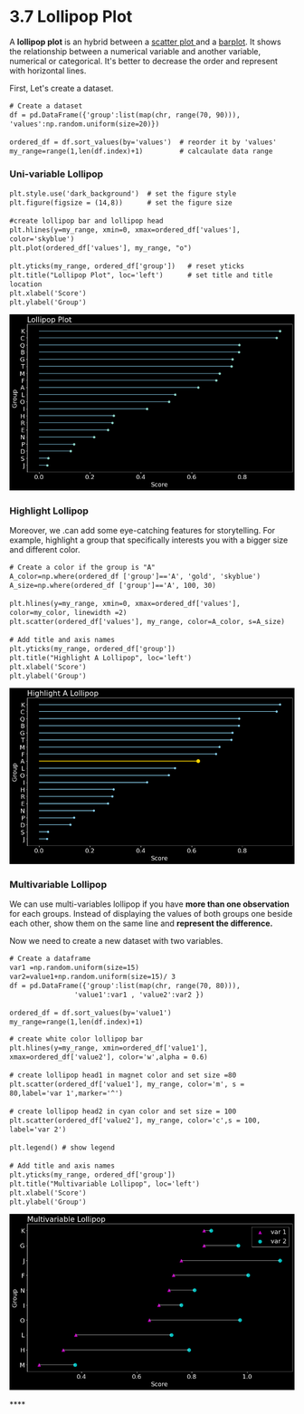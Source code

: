 # 3.7 Lollipop Plot

A **lollipop plot** is an hybrid between a [scatter plot ](1.5-pie-chart-plot.md)and a [barplot](1.3-column-chart-plot.md). It shows the relationship between a numerical variable and another variable, numerical or categorical. It's better to decrease the order and represent with horizontal lines.

First, Let's create a dataset. 

```text
# Create a dataset
df = pd.DataFrame({'group':list(map(chr, range(70, 90))), 'values':np.random.uniform(size=20)})

ordered_df = df.sort_values(by='values')  # reorder it by 'values'   
my_range=range(1,len(df.index)+1)         # calcaulate data range
```

### Uni-variable Lollipop

```text
plt.style.use('dark_background')  # set the figure style 
plt.figure(figsize = (14,8))      # set the figure size

#create lollipop bar and lollipop head  
plt.hlines(y=my_range, xmin=0, xmax=ordered_df['values'], color='skyblue')
plt.plot(ordered_df['values'], my_range, "o") 

plt.yticks(my_range, ordered_df['group'])   # reset yticks 
plt.title("Lollipop Plot", loc='left')      # set title and title location
plt.xlabel('Score')
plt.ylabel('Group')
```

![Figure: Uni-variable Lollipop](../.gitbook/assets/uni-lollipop.png)

### Highlight Lollipop

Moreover,  we .can add some eye-catching features for storytelling. For example,  highlight a group that specifically interests you with a bigger size and different color.

```text
# Create a color if the group is "A"
A_color=np.where(ordered_df ['group']=='A', 'gold', 'skyblue')
A_size=np.where(ordered_df ['group']=='A', 100, 30)

plt.hlines(y=my_range, xmin=0, xmax=ordered_df['values'], color=my_color, linewidth =2)
plt.scatter(ordered_df['values'], my_range, color=A_color, s=A_size)
 
# Add title and axis names
plt.yticks(my_range, ordered_df['group'])
plt.title("Highlight A Lollipop", loc='left')
plt.xlabel('Score')
plt.ylabel('Group')
```

![Figure: Highlight Lollipop](../.gitbook/assets/highlight-lollipop.png)

### Multivariable Lollipop

We can use multi-variables lollipop if you have **more than one observation** for each groups. Instead of displaying the values of both groups one beside each other, show them on the same line and **represent the difference.**

Now we need to create a new dataset with two variables.

```text
# Create a dataframe
var1 =np.random.uniform(size=15)
var2=value1+np.random.uniform(size=15)/ 3
df = pd.DataFrame({'group':list(map(chr, range(70, 80))), 
                'value1':var1 , 'value2':var2 })
 
ordered_df = df.sort_values(by='value1')
my_range=range(1,len(df.index)+1)
```

```text
# create white color lollipop bar
plt.hlines(y=my_range, xmin=ordered_df['value1'], xmax=ordered_df['value2'], color='w',alpha = 0.6)

# create lollipop head1 in magnet color and set size =80
plt.scatter(ordered_df['value1'], my_range, color='m', s = 80,label='var 1',marker='^')

# create lollipop head2 in cyan color and set size = 100 
plt.scatter(ordered_df['value2'], my_range, color='c',s = 100, label='var 2')

plt.legend() # show legend 
 
# Add title and axis names
plt.yticks(my_range, ordered_df['group'])
plt.title("Multivariable Lollipop", loc='left')
plt.xlabel('Score')
plt.ylabel('Group')
```

![Figure: Multivariable Lollipop](../.gitbook/assets/multivariable-lollipop.png)

\*\*\*\*



